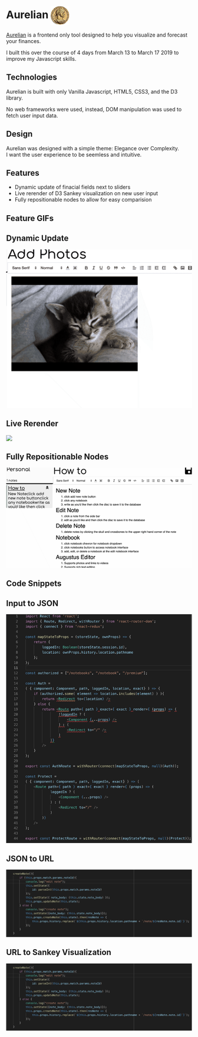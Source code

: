Aurelian <img src="https://github.com/zkevinbai/Aurelian/blob/master/assets/favicon.png" alt="Aurelian Logo" align="center" height="50px" />
======


[Aurelian](https://zkevinbai.github.io/Aurelian/) is a frontend only tool designed to help you visualize and forecast your finances.

I built this over the course of 4 days from March 13 to March 17 2019 to improve my Javascript skills.

Technologies
---
Aurelian is built with only Vanilla Javascript, HTML5, CSS3, and the D3 library.

No web frameworks were used, instead, DOM manipulation was used to fetch user input data. 

Design
---
Aurelian was designed with a simple theme: Elegance over Complexity.  
I want the user experience to be seemless and intuitive.

Features
---
* Dynamic update of finacial fields next to sliders
* Live rerender of D3 Sankey visualization on new user input
* Fully repositionable nodes to allow for easy comparision

Feature GIFs
---
## Dynamic Update
<img src="https://github.com/zkevinbai/Augustus/blob/master/public/gifs/AddPhotos.gif" align="center"/>

## Live Rerender
<img src="https://github.com/zkevinbai/Augustus/blob/master/public/gifs/DemoLogin.gif" align="center"/>

## Fully Repositionable Nodes
<img src="https://github.com/zkevinbai/Augustus/blob/master/public/gifs/NoteEditing.gif" align="center"/>

Code Snippets
---
## Input to JSON

<img src="https://github.com/zkevinbai/Augustus/blob/master/public/code/RouteUtil.png" align="center"/>

## JSON to URL

<img src="https://github.com/zkevinbai/Augustus/blob/master/public/code/CreateOrEdit.png" align="center"/>

## URL to Sankey Visualization

<img src="https://github.com/zkevinbai/Augustus/blob/master/public/code/CreateOrEdit.png" align="center"/>